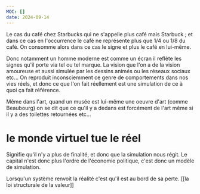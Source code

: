 ```yaml
---
MOC: []
date: 2024-09-14
---
```

Le cas du café chez Starbucks qui ne s'appelle plus café mais Starbuck ; et dans ce cas en l'occurrence le café ne représente plus que 1/4 ou 1/8 du café.
On consomme alors dans ce cas le signe et plus le café en lui-même.

Donc notamment un homme moderne est comme un écran il reflète les signes qu'il porte via tel ou tel marque.
La vision que l'on a de la vision amoureuse et aussi simulée par les dessins animés ou les réseaux sociaux etc...
On reproduit inconsciemment ce genre de comportements dans nos vies réels, et donc ce que l'on fait réellement est une simulation de ce à quoi ça fait référence.

Même dans l'art, quand un musée est lui-même une oeuvre d'art (comme Beaubourg) on se dit que ce qu'il y a dedans est forcément de l'art même si il y a des toilettes retournées etc...
# le monde virtuel tue le réel
Signifie qu'il n'y a plus de finalité, et donc que la simulation nous régit.
Le capital n'est donc plus l'ordre de l'économie politique, c'est donc un modèle de simulation.

Lorsqu'un système renvoit la réalité c'est qu'il est au bord de sa perte. 
[[la loi structurale de la valeur]]